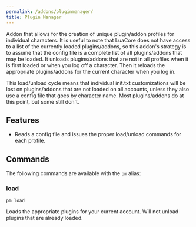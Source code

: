 ```yaml
---
permalink: /addons/pluginmanager/
title: Plugin Manager
---
```


Addon that allows for the creation of unique plugin/addon profiles for individual characters. It is useful to note that LuaCore does not have access to a list of the currently loaded plugins/addons, so this addon's strategy is to assume that the config file is a complete list of all plugins/addons that may be loaded. It unloads plugins/addons that are not in all profiles when it is first loaded or when you log off a character. Then it reloads the appropriate plugins/addons for the current character when you log in.

This load/unload cycle means that individual init.txt customizations will be lost on plugins/addons that are not loaded on all accounts, unless they also use a config file that goes by character name. Most plugins/addons do at this point, but some still don't.

## Features

* Reads a config file and issues the proper load/unload commands for each profile.


## Commands

The following commands are available with the `pm` alias:

### load
```
pm load
```

Loads the appropriate plugins for your current account. Will not unload plugins that are already loaded.